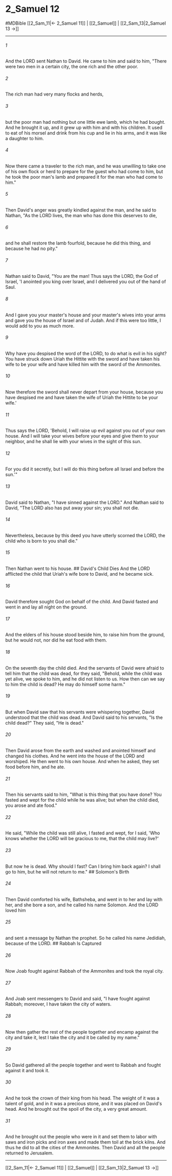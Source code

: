 # 2_Samuel 12
#MDBible
[[2_Sam_11|← 2_Samuel 11]] | [[2_Samuel]] | [[2_Sam_13|2_Samuel 13 →]]

***

###### 1 
And the LORD sent Nathan to David. He came to him and said to him, "There were two men in a certain city, the one rich and the other poor. 

###### 2 
The rich man had very many flocks and herds, 

###### 3 
but the poor man had nothing but one little ewe lamb, which he had bought. And he brought it up, and it grew up with him and with his children. It used to eat of his morsel and drink from his cup and lie in his arms, and it was like a daughter to him. 

###### 4 
Now there came a traveler to the rich man, and he was unwilling to take one of his own flock or herd to prepare for the guest who had come to him, but he took the poor man's lamb and prepared it for the man who had come to him." 

###### 5 
Then David's anger was greatly kindled against the man, and he said to Nathan, "As the LORD lives, the man who has done this deserves to die, 

###### 6 
and he shall restore the lamb fourfold, because he did this thing, and because he had no pity." 

###### 7 
Nathan said to David, "You are the man! Thus says the LORD, the God of Israel, 'I anointed you king over Israel, and I delivered you out of the hand of Saul. 

###### 8 
And I gave you your master's house and your master's wives into your arms and gave you the house of Israel and of Judah. And if this were too little, I would add to you as much more. 

###### 9 
Why have you despised the word of the LORD, to do what is evil in his sight? You have struck down Uriah the Hittite with the sword and have taken his wife to be your wife and have killed him with the sword of the Ammonites. 

###### 10 
Now therefore the sword shall never depart from your house, because you have despised me and have taken the wife of Uriah the Hittite to be your wife.' 

###### 11 
Thus says the LORD, 'Behold, I will raise up evil against you out of your own house. And I will take your wives before your eyes and give them to your neighbor, and he shall lie with your wives in the sight of this sun. 

###### 12 
For you did it secretly, but I will do this thing before all Israel and before the sun.'" 

###### 13 
David said to Nathan, "I have sinned against the LORD." And Nathan said to David, "The LORD also has put away your sin; you shall not die. 

###### 14 
Nevertheless, because by this deed you have utterly scorned the LORD, the child who is born to you shall die." 

###### 15 
Then Nathan went to his house. ## David's Child Dies And the LORD afflicted the child that Uriah's wife bore to David, and he became sick. 

###### 16 
David therefore sought God on behalf of the child. And David fasted and went in and lay all night on the ground. 

###### 17 
And the elders of his house stood beside him, to raise him from the ground, but he would not, nor did he eat food with them. 

###### 18 
On the seventh day the child died. And the servants of David were afraid to tell him that the child was dead, for they said, "Behold, while the child was yet alive, we spoke to him, and he did not listen to us. How then can we say to him the child is dead? He may do himself some harm." 

###### 19 
But when David saw that his servants were whispering together, David understood that the child was dead. And David said to his servants, "Is the child dead?" They said, "He is dead." 

###### 20 
Then David arose from the earth and washed and anointed himself and changed his clothes. And he went into the house of the LORD and worshiped. He then went to his own house. And when he asked, they set food before him, and he ate. 

###### 21 
Then his servants said to him, "What is this thing that you have done? You fasted and wept for the child while he was alive; but when the child died, you arose and ate food." 

###### 22 
He said, "While the child was still alive, I fasted and wept, for I said, 'Who knows whether the LORD will be gracious to me, that the child may live?' 

###### 23 
But now he is dead. Why should I fast? Can I bring him back again? I shall go to him, but he will not return to me." ## Solomon's Birth 

###### 24 
Then David comforted his wife, Bathsheba, and went in to her and lay with her, and she bore a son, and he called his name Solomon. And the LORD loved him 

###### 25 
and sent a message by Nathan the prophet. So he called his name Jedidiah, because of the LORD. ## Rabbah Is Captured 

###### 26 
Now Joab fought against Rabbah of the Ammonites and took the royal city. 

###### 27 
And Joab sent messengers to David and said, "I have fought against Rabbah; moreover, I have taken the city of waters. 

###### 28 
Now then gather the rest of the people together and encamp against the city and take it, lest I take the city and it be called by my name." 

###### 29 
So David gathered all the people together and went to Rabbah and fought against it and took it. 

###### 30 
And he took the crown of their king from his head. The weight of it was a talent of gold, and in it was a precious stone, and it was placed on David's head. And he brought out the spoil of the city, a very great amount. 

###### 31 
And he brought out the people who were in it and set them to labor with saws and iron picks and iron axes and made them toil at the brick kilns. And thus he did to all the cities of the Ammonites. Then David and all the people returned to Jerusalem. 

***

[[2_Sam_11|← 2_Samuel 11]] | [[2_Samuel]] | [[2_Sam_13|2_Samuel 13 →]]
